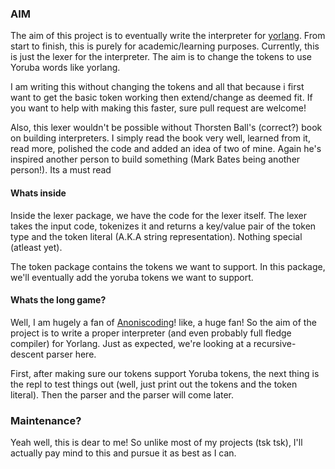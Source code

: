 ### AIM
The aim of this project is to eventually write the interpreter for [yorlang](https://github.com/anoniscoding/yorlang/). From start to finish, this is purely for academic/learning purposes. Currently, this is just the lexer for the interpreter. The aim is to change the tokens to use Yoruba words like yorlang.

I am writing this without changing the tokens and all that because i first want to get the basic token working then extend/change as deemed fit. If you want to help with making this faster, sure pull request are welcome! 

Also, this lexer wouldn't be possible without Thorsten Ball's (correct?) book on building interpreters. I simply read the book very well, learned from it, read more, polished the code and added an idea of two of mine. Again he's inspired another person to build something (Mark Bates being another person!). Its a must read


#### Whats inside
Inside the lexer package, we have the code for the lexer itself. The lexer takes the input code, tokenizes it and returns a key/value pair of the token type and the token literal (A.K.A string representation). Nothing special (atleast yet).

The token package contains the tokens we want to support. In this package, we'll eventually add the yoruba tokens we want to support.


#### Whats the long game?
Well, I am hugely a fan of [Anoniscoding](https://github.com/anoniscoding/)! like, a huge fan! So the aim of the project is to write a proper interpreter (and even probably full fledge compiler) for Yorlang. Just as expected, we're looking at a recursive-descent parser here.

First, after making sure our tokens support Yoruba tokens, the next thing is the repl to test things out (well, just print out the tokens and the token literal). Then the parser and the parser will come later.


### Maintenance?
Yeah well, this is dear to me! So unlike most of my projects (tsk tsk), I'll actually pay mind to this and pursue it as best as I can.